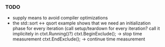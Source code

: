 ### TODO
* supply means to avoid compiler optimizations
* the std::sort <-> qsort example shows that we need an initialization phase for every iteration
  (call setup/teardown for every iteration? call it implicitely in ctxt.Running()?)
    ctxt.BeginExclude(); -> stop time measurement
    ctxt.EndExclude(); -> continue time measurement